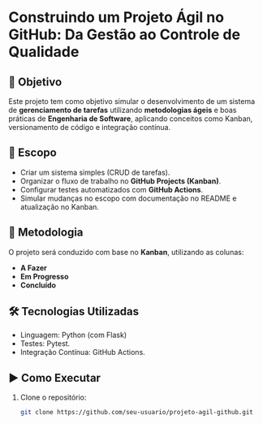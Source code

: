 # Construindo um Projeto Ágil no GitHub: Da Gestão ao Controle de Qualidade

## 📌 Objetivo
Este projeto tem como objetivo simular o desenvolvimento de um sistema de **gerenciamento de tarefas** utilizando **metodologias ágeis** e boas práticas de **Engenharia de Software**, aplicando conceitos como Kanban, versionamento de código e integração contínua.

## 🎯 Escopo
- Criar um sistema simples (CRUD de tarefas).
- Organizar o fluxo de trabalho no **GitHub Projects (Kanban)**.
- Configurar testes automatizados com **GitHub Actions**.
- Simular mudanças no escopo com documentação no README e atualização no Kanban.

## 🚀 Metodologia
O projeto será conduzido com base no **Kanban**, utilizando as colunas:
- **A Fazer**
- **Em Progresso**
- **Concluído**

## 🛠️ Tecnologias Utilizadas
- Linguagem: Python (com Flask)
- Testes: Pytest.
- Integração Contínua: GitHub Actions.

## ▶️ Como Executar
1. Clone o repositório:
   ```bash
   git clone https://github.com/seu-usuario/projeto-agil-github.git
